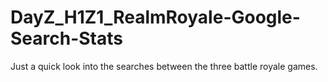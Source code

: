 # DayZ_H1Z1_RealmRoyale-Google-Search-Stats
Just a quick look into the searches between the three battle royale games.
